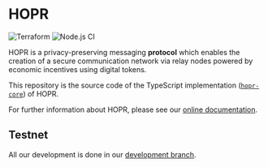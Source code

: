 # HOPR

![Terraform](https://github.com/hoprnet/hopr-devops/workflows/Terraform/badge.svg)
![Node.js CI](https://github.com/hoprnet/hopr-core/workflows/Node.js%20CI/badge.svg)

HOPR is a privacy-preserving messaging **protocol** which enables the creation of a secure communication network via relay nodes powered by economic incentives using digital tokens.

This repository is the source code of the TypeScript implementation ([`hopr-core`](https://www.npmjs.com/package/@hoprnet/hopr-core)) of HOPR.

For further information about HOPR, please see our [online documentation](https://docs.hoprnet.org/).

## Testnet

All our development is done in our [development branch](https://github.com/hoprnet/hopr-core/tree/develop).
